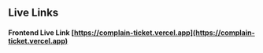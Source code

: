 ## Live Links
#### Frontend Live Link [https://complain-ticket.vercel.app](https://complain-ticket.vercel.app)
